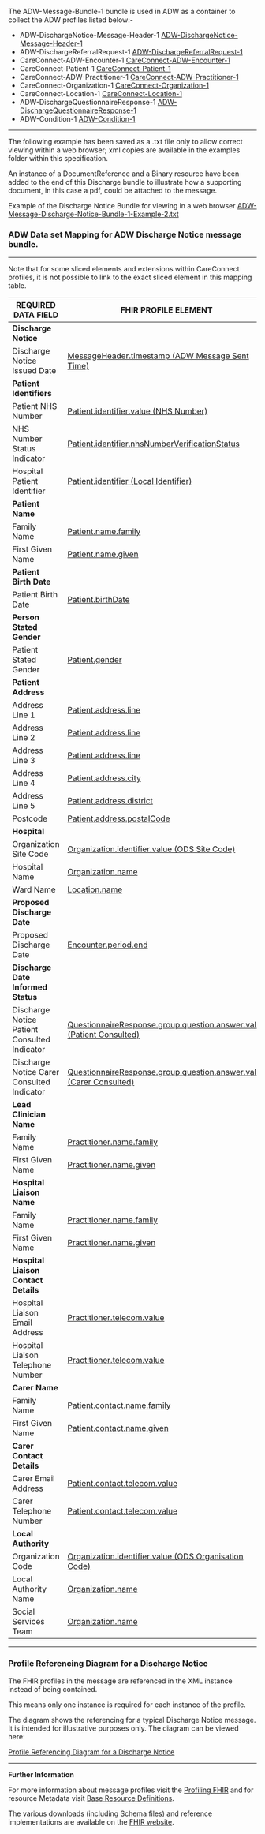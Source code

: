 
The ADW-Message-Bundle-1 bundle is used in ADW as a container to collect the ADW profiles listed below:- 

- ADW-DischargeNotice-Message-Header-1 [ADW-DischargeNotice-Message-Header-1]
- ADW-DischargeReferralRequest-1 [ADW-DischargeReferralRequest-1]
- CareConnect-ADW-Encounter-1 [CareConnect-ADW-Encounter-1]
- CareConnect-Patient-1 [CareConnect-Patient-1]
- CareConnect-ADW-Practitioner-1 [CareConnect-ADW-Practitioner-1]
- CareConnect-Organization-1 [CareConnect-Organization-1]
- CareConnect-Location-1 [CareConnect-Location-1]
- ADW-DischargeQuestionnaireResponse-1 [ADW-DischargeQuestionnaireResponse-1]
- ADW-Condition-1 [ADW-Condition-1]

----------

The following example has been saved as a .txt file only to allow correct viewing within a web browser; xml copies are available in the examples folder within this specification.

An instance of a DocumentReference and a Binary resource have been added to the end of this Discharge bundle to illustrate how a supporting document, in this case a pdf, could be attached to the message.

Example of the Discharge Notice Bundle for viewing in a web browser [ADW-Message-Discharge-Notice-Bundle-1-Example-2.txt] 


[ADW-Message-Discharge-Notice-Bundle-1-Example-2.txt]: ../Chapter.5.Examples/ADW-Message-Discharge-Notice-Bundle-1-Example-2.txt

###  ADW Data set Mapping for ADW Discharge Notice message bundle. ###

----------

Note that for some sliced elements and extensions within CareConnect profiles, it is not possible to link to the exact sliced element in this mapping table.


| REQUIRED DATA FIELD                          | FHIR PROFILE ELEMENT                             |
|----------------------------------------------|--------------------------------------------------|
| **Discharge Notice**                         |                                                  |
| Discharge Notice Issued Date                 | [MessageHeader.timestamp (ADW Message Sent Time)]                |
| **Patient Identifiers**                      |                                                  |
| Patient NHS Number                           | [Patient.identifier.value (NHS Number)]                         |
| NHS Number Status Indicator                  |[Patient.identifier.nhsNumberVerificationStatus]                                    |
| Hospital Patient Identifier                  | [Patient.identifier (Local Identifier)]                                   |
| **Patient Name**                             |                                                  |
| Family Name                                  |[Patient.name.family]                                       |
| First Given Name                             |[Patient.name.given]                                       |
| **Patient Birth Date**                       |                                                  |
| Patient Birth Date                           |[Patient.birthDate]                                         |
| **Person Stated Gender**                     |                                                  |
| Patient Stated Gender                         |[Patient.gender]                                           |
| **Patient Address**                          |                                                  |
| Address Line 1                               |[Patient.address.line]                                      |
| Address Line 2                               |[Patient.address.line]                                     |
| Address Line 3                               |[Patient.address.line]                                     |
| Address Line 4                               |[Patient.address.city]                                     |
| Address Line 5                               |[Patient.address.district]                                     |
| Postcode                                     |[Patient.address.postalCode]                               
| **Hospital**                                 |                                                  |
| Organization Site Code                       |[Organization.identifier.value (ODS Site Code)]                                         |
| Hospital Name                                |[Organization.name]                                              |
| Ward Name                                    |[Location.name]                                              |
| **Proposed Discharge Date**                  |                                                  |
| Proposed Discharge Date                      |[Encounter.period.end]                                       |
| **Discharge Date Informed Status**           |                                                  |
| Discharge Notice Patient Consulted Indicator | [QuestionnaireResponse.group.question.answer.value (Patient Consulted)]                                    |
| Discharge Notice Carer Consulted Indicator   | [QuestionnaireResponse.group.question.answer.value (Carer Consulted)]    |
| **Lead Clinician Name**                      |                                                  |
| Family Name                                  | [Practitioner.name.family]                                      |
| First Given Name                             | [Practitioner.name.given]                                      |
| **Hospital Liaison Name**                    |                                                  |
| Family Name                                  | [Practitioner.name.family]                             |
| First Given Name                             | [Practitioner.name.given]                             |
| **Hospital Liaison Contact Details**         |                                                  |
| Hospital Liaison Email Address               | [Practitioner.telecom.value]                                        |
| Hospital Liaison Telephone Number            | [Practitioner.telecom.value]                                |
| **Carer Name**                               |                                                                   |
| Family Name                                  | [Patient.contact.name.family]                                        |
| First Given Name                             | [Patient.contact.name.given]                                      |
| **Carer Contact Details**                    |                                                                   |
| Carer Email Address                          | [Patient.contact.telecom.value]                                                           |
| Carer Telephone Number                       | [Patient.contact.telecom.value]                                          |
| **Local Authority**                          |                                                  |
| Organization Code                            | [Organization.identifier.value (ODS Organisation Code)]                                         |
| Local Authority Name                         | [Organization.name]                                             |
| Social Services Team                         | [Organization.name]                                             |


----------


###  Profile Referencing Diagram for a Discharge Notice #

The FHIR profiles in the message are referenced in the XML instance instead of being contained. 

This means only one instance is required for each instance of the profile.

The diagram shows the referencing for a typical Discharge Notice message. It is intended for illustrative purposes only. The diagram can be viewed here:

[Profile Referencing Diagram for a Discharge Notice](../Profile.ADW-DischargeNotice/MessageReferencing4.png)



[ADW-DischargeNotice-Message-Header-1]: adw-discharge-notice-message-header-1.html
[ADW-DischargeReferralRequest-1]: adw-discharge-referral-request-1.html
[CareConnect-Patient-1]: careconnect-patient-1.html
[CareConnect-ADW-Practitioner-1]: careconnect-adw-practitioner-1.html
[ADW-Lead-Clinician-Practitioner-1]: careconnect-adw-practitioner-1.html
[CareConnect-Organization-1]: careconnect-organization-1.html
[ADW-DischargeQuestionnaireResponse-1]: adw-discharge-questionnaire-response-1.html
[CareConnect-ADW-Encounter-1]: careconnect-adw-encounter-1.html
[CareConnect-Organization-1]: careconnect-organization-1.html
[CareConnect-Location-1]: careconnect-location-1.html
[ADW-Condition-1]: adw-condition-1.html



[MessageHeader.timestamp (ADW Message Sent Time)]: adw-discharge-notice-message-header-1-dict.html#MessageHeader.ADW%20Message%20Sent%20Time
[Patient.identifier.value (NHS Number)]: careconnect-patient-1-dict.html#Patient.identifier.value
[Patient.identifier.nhsNumberVerificationStatus]: extension-careconnect-nhsnumberverificationstatus-1-dict.html#Extension.valueCodeableConcept
[Patient.identifier (Local Identifier)]: careconnect-patient-1-dict.html#Patient.identifier.value
[Patient.name.family]: careconnect-patient-1-dict.html#Patient.name.family
[Patient.name.given]: careconnect-patient-1-dict.html#Patient.name.given
[Patient.birthDate]: careconnect-patient-1-dict.html#Patient.birthDate
[Patient.gender]: careconnect-patient-1-dict.html#Patient.gender
[Patient.address.line]: careconnect-patient-1-dict.html#Patient.address.line
[Patient.address.city]: careconnect-patient-1-dict.html#Patient.address.city
[Patient.address.district]: careconnect-patient-1-dict.html#Patient.address.district
[Patient.address.postalCode]: careconnect-patient-1-dict.html#Patient.address.postalCode
[Organization.identifier.value (ODS Site Code)]: careconnect-organization-1-dict.html#Organization.identifier.value
[Organization.name]: careconnect-organization-1-dict.html#Organization.name
[Location.name]: careconnect-location-1-dict.html#Location.name
[Encounter.period.end]: careconnect-adw-encounter-1-dict.html#Encounter.period.end
[QuestionnaireResponse.group.question.answer.value (Patient Consulted)]: adw-discharge-questionnaire-response-1-dict.html#QuestionnaireResponse.group.question.answer.Patient%20Consultation
[QuestionnaireResponse.group.question.answer.value (Carer Consulted)]: adw-discharge-questionnaire-response-1-dict.html#QuestionnaireResponse.group.question.answer.Carer%20Consultation
[Practitioner.name.family]: careconnect-adw-practitioner-1-dict.html#Practitioner.name.family
[Practitioner.name.given]: careconnect-adw-practitioner-1-dict.html#Practitioner.name.given
[Practitioner.name.family]: careconnect-adw-practitioner-1-dict.html#Practitioner.name.family
[Practitioner.name.given]: careconnect-adw-practitioner-1-dict.html#Practitioner.name.given
[Practitioner.telecom.value]: careconnect-adw-practitioner-1-dict.html#Practitioner.telecom.value
[Practitioner.telecom.value]: careconnect-adw-practitioner-1-dict.html#Practitioner.telecom.value
[Organization.identifier.value (ODS Organisation Code)]: careconnect-organization-1-dict.html#Organization.identifier.value
[Organization.identifier.value (ODS Organisation Code)]: careconnect-organization-1-dict.html#Organization.identifier.value 
[Organization.name]: careconnect-organization-1-dict.html#Organization.name
[Organization.name]: careconnect-organization-1-dict.html#Organization.name
[Patient.contact.name.family]: careconnect-patient-1-dict.html#Patient.contact.name.family
[Patient.contact.name.given]: careconnect-patient-1-dict.html#Patient.contact.name.given
[Patient.contact.telecom.value]: careconnect-patient-1-dict.html#Patient.contact.telecom.value
[Patient.contact.telecom.value]: careconnect-patient-1-dict.html#Patient.contact.telecom.value

----------


**Further Information**

For more information about message profiles visit the [Profiling FHIR] and for resource Metadata visit [Base Resource Definitions].

The various downloads (including Schema files) and reference implementations are available on the [FHIR website].

[Profiling FHIR]: http://hl7.org/fhir/DSTU2/profiling.html
[FHIR website]: http://hl7.org/fhir/DSTU2/index.html
[Base Resource Definitions]: http://hl7.org/fhir/DSTU2/resource.html
